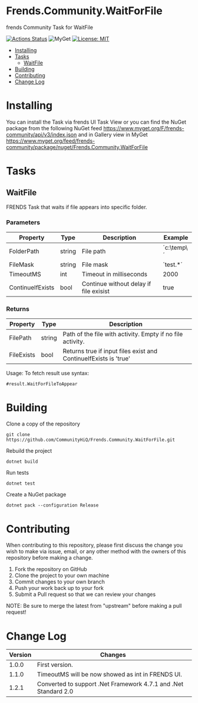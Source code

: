 # Frends.Community.WaitForFile

frends Community Task for WaitFile

[![Actions Status](https://github.com/CommunityHiQ/Frends.Community.WaitForFile/workflows/PackAndPushAfterMerge/badge.svg)](https://github.com/CommunityHiQ/Frends.Community.WaitForFile/actions) ![MyGet](https://img.shields.io/myget/frends-community/v/Frends.Community.WaitForFile) [![License: MIT](https://img.shields.io/badge/License-MIT-yellow.svg)](https://opensource.org/licenses/MIT) 

- [Installing](#installing)
- [Tasks](#tasks)
     - [WaitFile](#WaitFile)
- [Building](#building)
- [Contributing](#contributing)
- [Change Log](#change-log)

# Installing

You can install the Task via frends UI Task View or you can find the NuGet package from the following NuGet feed
https://www.myget.org/F/frends-community/api/v3/index.json and in Gallery view in MyGet https://www.myget.org/feed/frends-community/package/nuget/Frends.Community.WaitForFile

# Tasks

## WaitFile

FRENDS Task that waits if file appears into specific folder.

### Parameters

| Property            |  Type   | Description								| Example                     |
|---------------------|---------|-------------------------------------------|-----------------------------|
| FolderPath		  | string	| File path | ´c:\temp\´ |
| FileMask			  | string	| File mask | ´test.*´ |
| TimeoutMS			  | int		| Timeout in milliseconds					| 2000 |
| ContinueIfExists    | bool	| Continue without delay if file exisist	| true |

### Returns

| Property        | Type     | Description                      |
|-----------------|----------|----------------------------------|
| FilePath        | string   | Path of the file with activity. Empty if no file activity.|
| FileExists      | bool     | Returns true if input files exist and ContinueIfExists is 'true'|

Usage:
To fetch result use syntax:

`#result.WaitForFileToAppear`

# Building

Clone a copy of the repository

`git clone https://github.com/CommunityHiQ/Frends.Community.WaitForFile.git`

Rebuild the project

`dotnet build`

Run tests

`dotnet test`

Create a NuGet package

`dotnet pack --configuration Release`

# Contributing
When contributing to this repository, please first discuss the change you wish to make via issue, email, or any other method with the owners of this repository before making a change.

1. Fork the repository on GitHub
2. Clone the project to your own machine
3. Commit changes to your own branch
4. Push your work back up to your fork
5. Submit a Pull request so that we can review your changes

NOTE: Be sure to merge the latest from "upstream" before making a pull request!

# Change Log


| Version | Changes |
| ------- | ------- |
| 1.0.0   | First version. |
| 1.1.0   | TimeoutMS will be now showed as int in FRENDS UI. |
| 1.2.1   | Converted to support .Net Framework 4.7.1 and .Net Standard 2.0
